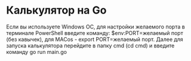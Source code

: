 # Калькулятор на Go

Если вы используете Windows OC, для настройки желаемого порта в терминале PowerShell введите команду: $env:PORT=желаемый порт (без кавычек), для MACos - export PORT=желаемый порт. Далее для запуска калькулятора перейдите в папку cmd (cd cmd) и введите команду go run main.go 